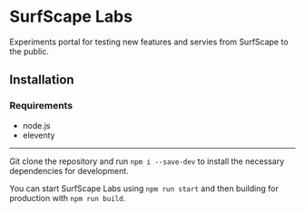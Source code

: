 # SurfScape Labs

Experiments portal for testing new features and servies from SurfScape to the public.

## Installation

### Requirements

- node.js
- eleventy

---

Git clone the repository and run `npm i --save-dev` to install the necessary dependencies for development.

You can start SurfScape Labs using `npm run start` and then building for production with `npm run build`.
